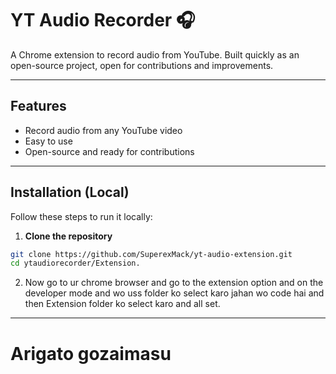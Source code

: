 # YT Audio Recorder 🎧

A Chrome extension to record audio from YouTube. Built quickly as an open-source project, open for contributions and improvements.

---

## Features
- Record audio from any YouTube video
- Easy to use
- Open-source and ready for contributions

---

## Installation (Local)

Follow these steps to run it locally:

1. **Clone the repository**

```bash
git clone https://github.com/SuperexMack/yt-audio-extension.git
cd ytaudiorecorder/Extension.
```

2. Now go to ur chrome browser and go to the extension option and 
on the developer mode and wo uss folder ko select karo jahan wo 
code hai and then Extension folder ko select karo and all set.


---


#  Arigato gozaimasu